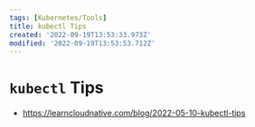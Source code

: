 ```yaml
---
tags: [Kubernetes/Tools]
title: kubectl Tips
created: '2022-09-19T13:53:33.973Z'
modified: '2022-09-19T13:53:53.712Z'
---
```


# `kubectl` Tips

* https://learncloudnative.com/blog/2022-05-10-kubectl-tips

